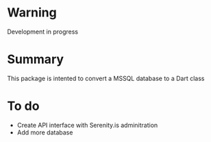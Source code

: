# Warning

Development in progress

# Summary

This package is intented to convert a MSSQL database to a Dart class

# To do

- Create API interface with Serenity.is adminitration
- Add more database